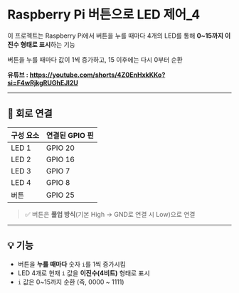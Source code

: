 # Raspberry Pi 버튼으로 LED 제어_4

이 프로젝트는 Raspberry Pi에서 버튼을 누를 때마다 4개의 LED를 통해 **0~15까지 이진수 형태로 표시**하는 기능

버튼을 누를 때마다 값이 1씩 증가하고, 15 이후에는 다시 0부터 순환

**유튜브 : https://youtube.com/shorts/4Z0EnHxkKKo?si=F4wRjkgRUGhEJI2U**

---

## 📌 회로 연결

| 구성 요소 | 연결된 GPIO 핀 |
|-----------|----------------|
| LED 1      | GPIO 20      |
| LED 2      | GPIO 16      |
| LED 3      | GPIO 7       |
| LED 4      | GPIO 8       |
| 버튼       | GPIO 25       |

> ✅ 버튼은 **풀업 방식**(기본 High → GND로 연결 시 Low)으로 연결

---

## 💡 기능

- 버튼을 **누를 때마다** 숫자 `i`를 1씩 증가시킴
- LED 4개로 현재 `i` 값을 **이진수(4비트)** 형태로 표시
- `i` 값은 0~15까지 순환 (즉, 0000 ~ 1111)
